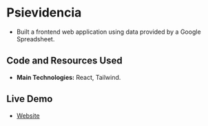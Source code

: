 # Psievidencia
- Built a frontend web application using data provided by a Google Spreadsheet.

## Code and Resources Used
- **Main Technologies:** React, Tailwind.

## Live Demo
- [Website](francosbenitez.github.io/psievidencia)
